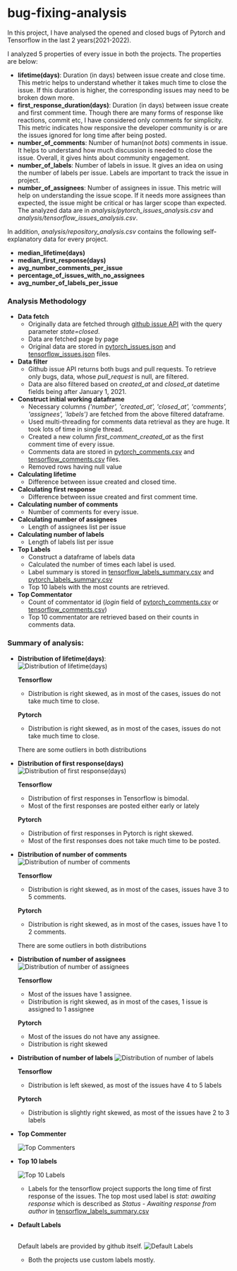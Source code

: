 # bug-fixing-analysis

In this project, I have analysed the opened and closed bugs of Pytorch and Tensorflow in the last 2 years(2021-2022). 

I analyzed 5 properties of every issue in both the projects. The properties are below:
* **lifetime(days)**: Duration (in days) between issue create and close time. This metric helps to 
  understand whether it takes much time to close the issue. If this duration is higher, the corresponding issues
  may need to be broken down more.
* **first_response_duration(days)**: Duration (in days) between issue create and first comment time. Though there are 
  many forms of response like reactions, commit etc, I have considered only comments for simplicity. This metric
  indicates how responsive the developer community is or are the issues ignored for long time after being posted. 
* **number_of_comments**: Number of human(not *bots*) comments in issue. It helps to understand how much discussion 
  is needed to close the issue. Overall, it gives hints about community engagement.
* **number_of_labels**: Number of labels in issue. It gives an idea on using the number of labels per issue.
  Labels are important to track the issue in project. 
* **number_of_assignees**: Number of assignees in issue. This metric will help on understanding the issue scope.
  If it needs more assignees than expected, the issue might be critical or has larger scope than expected.
The analyzed data are in *analysis/pytorch_issues_analysis.csv* and *analysis/tensorflow_issues_analysis.csv*.

In addition, *analysis/repository_analysis.csv* contains the following self-explanatory data for every project.
* **median_lifetime(days)**
* **median_first_response(days)**
* **avg_number_comments_per_issue**
* **percentage_of_issues_with_no_assignees**
* **avg_number_of_labels_per_issue**

### Analysis Methodology
* **Data fetch**
  * Originally data are fetched through [github issue API](https://docs.github.com/en/rest/issues/issues?apiVersion=2022-11-28#list-repository-issues)
    with the query parameter *state=closed*.
  * Data are fetched page by page
  * Original data are stored in [pytorch_issues.json](pytorch_issues.json) and [tensorflow_issues.json](tensorflow_issues.json) files.
* **Data filter**
  * Github issue API returns both bugs and pull requests. To retrieve only bugs, data, whose *pull_request* is null, are filtered.
  * Data are also filtered based on *created_at* and *closed_at* datetime fields being after January 1, 2021.
* **Construct initial working dataframe**
  * Necessary columns *('number', 'created_at', 'closed_at', 'comments', 'assignees', 'labels')* are fetched from the above filtered dataframe.
  * Used multi-threading for comments data retrieval as they are huge. It took lots of time in single thread.
  * Created a new column *first_comment_created_at* as the first comment time of every issue.
  * Comments data are stored in [pytorch_comments.csv](pytorch_comments.csv) and [tensorflow_comments.csv](tensorflow_comments.csv) files.
  * Removed rows having null value
* **Calculating lifetime**
  * Difference between issue created and closed time.
* **Calculating first response**
  * Difference between issue created and first comment time.
* **Calculating number of comments**
  * Number of comments for every issue.
* **Calculating number of assignees**
  * Length of assignees list per issue
* **Calculating number of labels**
  * Length of labels list per issue
* **Top Labels**
  * Construct a dataframe of labels data
  * Calculated the number of times each label is used.
  * Label summary is stored in [tensorflow_labels_summary.csv](analysis/tensorflow_labels_summary.csv) and
    [pytorch_labels_summary.csv](analysis/pytorch_labels_summary.csv)
  * Top 10 labels with the most counts are retrieved.
* **Top Commentator**
  * Count of commentator id (*login* field of [pytorch_comments.csv](pytorch_comments.csv) or 
    [tensorflow_comments.csv](tensorflow_comments.csv))
  * Top 10 commentator are retrieved based on their counts in comments data.

### Summary of analysis:
* **Distribution of lifetime(days)**:<br>
  ![Distribution of lifetime(days)](images/Distribution%20of%20issue%20lifetime(days).png "Distribution of lifetime(days)")
  
  **Tensorflow**
  * Distribution is right skewed, as in most of the cases, issues do not take much time to close.

  **Pytorch**
  * Distribution is right skewed, as in most of the cases, issues do not take much time to close.

  There are some outliers in both distributions


* **Distribution of first response(days)**
  ![Distribution of first response(days)](images/Distribution%20of%20first%20responses(days).png "Distribution of first responses(days)")
  
  **Tensorflow**
  * Distribution of first responses in Tensorflow is bimodal.
  * Most of the first responses are posted either early or lately

  **Pytorch**
  * Distribution of first responses in Pytorch is right skewed.
  * Most of the first responses does not take much time to be posted.


* **Distribution of number of comments**
  ![Distribution of number of comments](images/Distribution%20of%20number%20of%20comments.png "Distribution of number of comments")
  
  **Tensorflow**
  * Distribution is right skewed, as in most of the cases, issues have 3 to 5 comments.

  **Pytorch**
  * Distribution is right skewed, as in most of the cases, issues have 1 to 2 comments.

  There are some outliers in both distributions


* **Distribution of number of assignees**
  ![Distribution of number of assignees](images/Distribution%20of%20number%20of%20assignees.png "Distribution of number of assignees")
  
  **Tensorflow**
  * Most of the issues have 1 assignee.
  * Distribution is right skewed, as in most of the cases, 1 issue is assigned to 1 assignee

  **Pytorch**
  * Most of the issues do not have any assignee.
  * Distribution is right skewed


* **Distribution of number of labels**
  ![Distribution of number of labels](images/Distribution%20of%20number%20of%20labels.png "Distribution of number of labels")
  
  **Tensorflow**
  * Distribution is left skewed, as most of the issues have 4 to 5 labels

  **Pytorch**
  * Distribution is slightly right skewed, as most of the issues have 2 to 3 labels


* **Top Commenter**

  ![Top Commenters](images/Top%20commenter.png "Top Commenters")


* **Top 10 labels**

  ![Top 10 Labels](images/Top%2010%20labels.png "Top 10 Labels")
  * Labels for the tensorflow project supports the long time of first response of the issues. The top most
    used label is *stat: awaiting response* which is described as *Status - Awaiting response from author*
    in [tensorflow_labels_summary.csv](analysis/tensorflow_labels_summary.csv)


* **Default Labels**<br><br>

  Default labels are provided by github itself.
  ![Default Labels](images/Default%20Labels.png "Default Labels")
 
  * Both the projects use custom labels mostly.





